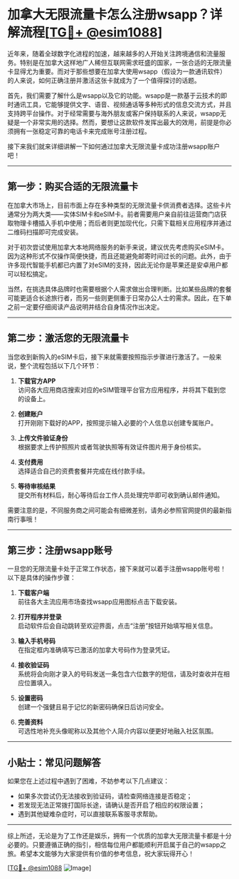 # 加拿大无限流量卡怎么注册wsapp？详解流程[[TG💪+ @esim1088](https://t.me/s/esim1088)]

近年来，随着全球数字化进程的加速，越来越多的人开始关注跨境通信和流量服务。特别是在加拿大这样地广人稀但互联网需求旺盛的国家，一张合适的无限流量卡显得尤为重要。而对于那些想要在加拿大使用wsapp（假设为一款通讯软件）的人来说，如何正确注册并激活这张卡就成为了一个值得探讨的话题。

首先，我们需要了解什么是wsapp以及它的功能。wsapp是一款基于云技术的即时通讯工具，它能够提供文字、语音、视频通话等多种形式的信息交流方式，并且支持跨平台操作。对于经常需要与海外朋友或客户保持联系的人来说，wsapp无疑是一个非常实用的选择。然而，要想让这款软件发挥出最大的效用，前提是你必须拥有一张稳定可靠的电话卡来完成账号注册过程。

接下来我们就来详细讲解一下如何通过加拿大无限流量卡成功注册wsapp账户吧！

---

## 第一步：购买合适的无限流量卡

在加拿大市场上，目前市面上存在多种类型的无限流量卡供消费者选择。这些卡片通常分为两大类——实体SIM卡和eSIM卡。前者需要用户亲自前往运营商门店获取物理卡槽插入手机中使用；而后者则更加现代化，只需下载相关应用程序并通过二维码扫描即可完成安装。

对于初次尝试使用加拿大本地网络服务的新手来说，建议优先考虑购买eSIM卡。因为这种形式不仅操作简便快捷，而且还能避免邮寄时间过长的问题。此外，由于许多现代智能手机都已内置了对eSIM的支持，因此无论你是苹果还是安卓用户都可以轻松搞定。

当然，在挑选具体品牌时也需要根据个人需求做出合理判断。比如某些品牌的套餐可能更适合长途旅行者，而另一些则更侧重于日常办公人士的需求。因此，在下单之前一定要仔细阅读产品说明并结合自身情况作出决定。

---

## 第二步：激活您的无限流量卡

当您收到新购入的eSIM卡后，接下来就需要按照指示步骤进行激活了。一般来说，整个流程包括以下几个环节：

1. **下载官方APP**  
   访问各大应用商店搜索对应的eSIM管理平台官方应用程序，并将其下载到您的设备上。
   
2. **创建账户**  
   打开刚刚下载好的APP，按照提示输入必要的个人信息以创建专属账户。

3. **上传文件验证身份**  
   根据要求上传护照照片或者驾驶执照等有效证件图片用于身份核实。

4. **支付费用**  
   选择适合自己的资费套餐并完成在线付款手续。

5. **等待审核结果**  
   提交所有材料后，耐心等待后台工作人员处理完毕即可收到确认邮件通知。

需要注意的是，不同服务商之间可能会有细微差别，请务必参照官网提供的最新指南行事哦！

---

## 第三步：注册wsapp账号

一旦您的无限流量卡处于正常工作状态，接下来就可以着手注册wsapp账号啦！以下是具体的操作步骤：

1. **下载客户端**  
   前往各大主流应用市场查找wsapp应用图标点击下载安装。

2. **打开程序并登录**  
   启动软件后会自动跳转至欢迎界面，点击“注册”按钮开始填写相关信息。

3. **输入手机号码**  
   在指定框内准确填写已激活的加拿大号码作为登录凭证。

4. **接收验证码**  
   系统将会向刚才录入的号码发送一条包含六位数字的短信，请及时查收并在相应位置填入。

5. **设置密码**  
   创建一个强健且易于记忆的新密码确保日后访问安全。

6. **完善资料**  
   可选性地补充头像昵称以及其他个人简介内容以便更好地融入社区氛围。

---

## 小贴士：常见问题解答

如果您在上述过程中遇到了困难，不妨参考以下几点建议：

- 如果多次尝试仍无法接收到验证码，请检查网络连接是否稳定；
- 若发现无法正常拨打国际长途，请确认是否开启了相应的权限设置；
- 遇到其他疑难杂症时，可以直接联系客服寻求帮助。

---

综上所述，无论是为了工作还是娱乐，拥有一个优质的加拿大无限流量卡都是十分必要的。只要遵循正确的指引，相信每位用户都能顺利开启属于自己的wsapp之旅。希望本文能够为大家提供有价值的参考信息，祝大家玩得开心！

[[TG💪+ @esim1088](https://t.me/s/esim1088) ![Image](https://i.postimg.cc/4NQfJmqS/Snipaste-2025-05-13-00-14-12.png)]